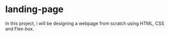 # landing-page

In this project, i will be designing a webpage from scratch using HTML, CSS and Flex-box.